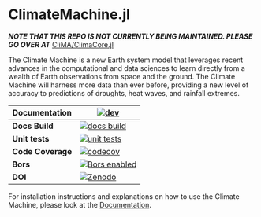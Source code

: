 # ClimateMachine.jl

***NOTE THAT THIS REPO IS NOT CURRENTLY BEING MAINTAINED. PLEASE GO OVER AT*** [CliMA/ClimaCore.jl](http://github.com/CliMA/ClimaCore.jl)

The Climate Machine is a new Earth system model that leverages recent advances in the computational and data sciences to learn directly from a wealth of Earth observations from space and the ground. The Climate Machine will harness more data than ever before, providing a new level of accuracy to predictions of droughts, heat waves, and rainfall extremes.

| **Documentation**    | [![dev][docs-latest-img]][docs-latest-url]       |
|----------------------|--------------------------------------------------|
| **Docs Build**       | [![docs build][docs-bld-img]][docs-bld-url]      |
| **Unit tests**       | [![unit tests][unit-tests-img]][unit-tests-url]  |
| **Code Coverage**    | [![codecov][codecov-img]][codecov-url]           |
| **Bors**             | [![Bors enabled][bors-img]][bors-url]            |
| **DOI**              | [![Zenodo][zenodo-img]][zenodo-url]              |

[docs-bld-img]: https://github.com/CliMA/ClimateMachine.jl/workflows/Documentation/badge.svg
[docs-bld-url]: https://github.com/CliMA/ClimateMachine.jl/actions?query=workflow%3ADocumentation

[docs-latest-img]: https://img.shields.io/badge/docs-latest-blue.svg
[docs-latest-url]: https://CliMA.github.io/ClimateMachine.jl/latest/

[unit-tests-img]: https://github.com/CliMA/ClimateMachine.jl/workflows/OS%20Unit%20Tests/badge.svg
[unit-tests-url]: https://github.com/CliMA/ClimateMachine.jl/actions?query=workflow%3A%22OS+Unit+Tests%22

[codecov-img]: https://codecov.io/gh/CliMA/ClimateMachine.jl/branch/master/graph/badge.svg
[codecov-url]: https://codecov.io/gh/CliMA/ClimateMachine.jl

[bors-img]: https://bors.tech/images/badge_small.svg
[bors-url]: https://app.bors.tech/repositories/11521

[zenodo-img]: https://zenodo.org/badge/162166244.svg
[zenodo-url]: https://zenodo.org/badge/latestdoi/162166244

For installation instructions and explanations on how to use the Climate Machine, please look at the [Documentation](https://clima.github.io/ClimateMachine.jl/latest/GettingStarted/Installation/).
